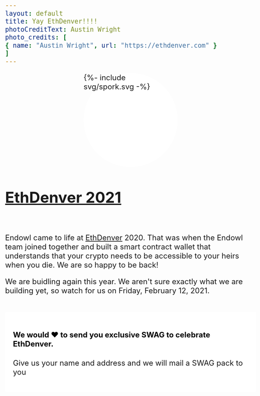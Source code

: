 ```yaml
---
layout: default
title: Yay EthDenver!!!!
photoCreditText: Austin Wright
photo_credits: [
{ name: "Austin Wright", url: "https://ethdenver.com" }
]
---
```

<style>
#top {
margin-top: 75px;
}
ul.inputs-list {
list-style-type: none;
margin: 0;
}
body {
font-size: 1.5rem !important;
}
.hs-input {
margin-right: .4rem !important;
}
input[type="text" i] {
}
.hs-form-booleancheckbox {
margin: .25rem 0;
}
.hs-form-field {
margin-top: .25rem;
}
.alfred {
    max-width: 300px;
    background-color: white;
    border-radius: 150px;
    height: 300px;
    margin: 0 auto 50px;
}
.alfred svg {
    height: 250px;
    margin: 21px 57px;
}
body {
    background: url(assets/stock-photos/bufficorn.png) no-repeat fixed;
    background-size: cover;
    background-position: center;

}
.section {
    max-width: 800px;
}
</style>

<div class="header container">
<div class="section">
<div class="alfred">
    {%- include svg/spork.svg -%}
</div>
<h1 class="text-center"><a href="https://www.ethdenver.com/" target="_blank">EthDenver 2021</a></h1>
<br/>
<p>Endowl came to life at <a href="https://www.ethdenver.com/" target="_blank">EthDenver</a> 2020. That was when the Endowl team joined together and built a smart contract wallet that understands that your crypto needs to be accessible to your heirs when you die. We are so happy to be back!</p>
<p>We are buidling again this year. We aren't sure exactly what we are building yet, so watch for us on Friday, February 12, 2021.</p>
<br/>
<div class="justify-content-center">
<div style="max-width: 800px;
    background-color: white;
    padding: 25px;
    border-radius: 4px;">
<h4 style="color: black">We would ❤️ to send you exclusive SWAG to celebrate EthDenver.</h4>
<p>Give us your name and address and we will mail a SWAG pack to you</p>
<!--[if lte IE 8]>
<script charset="utf-8" type="text/javascript" src="//js.hsforms.net/forms/v2-legacy.js"></script>
<![endif]-->
<script charset="utf-8" type="text/javascript" src="//js.hsforms.net/forms/v2.js"></script>
<script>
  hbspt.forms.create({
	portalId: "8619597",
	formId: "3b2278bb-005a-435b-bc18-d9b7594caa4d"
});
</script>
</div>
</div>
</div>
</div>